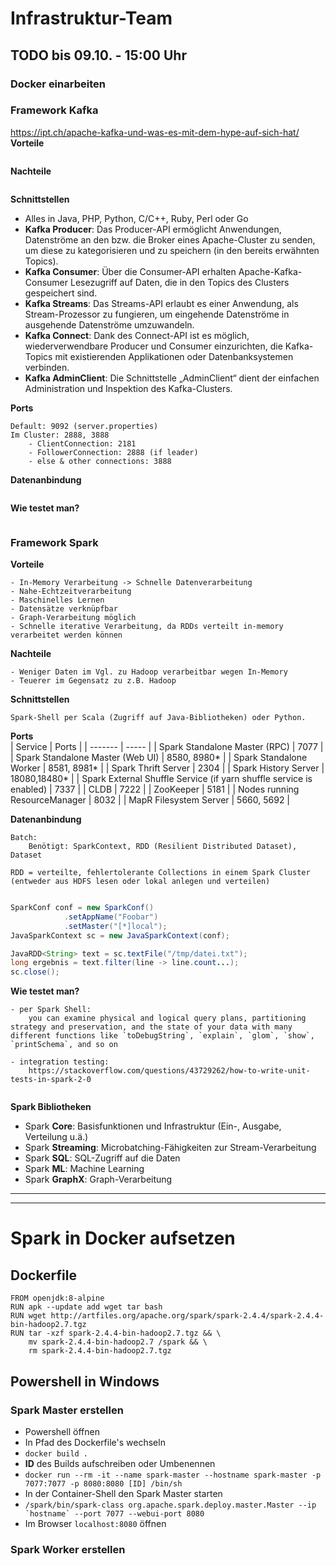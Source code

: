 # Infrastruktur-Team
## TODO bis 09.10. - 15:00 Uhr
### Docker einarbeiten


### Framework Kafka
https://ipt.ch/apache-kafka-und-was-es-mit-dem-hype-auf-sich-hat/
**Vorteile**  
```ssh

```
**Nachteile**  
```ssh

```
**Schnittstellen**

- Alles in Java, PHP, Python, C/C++, Ruby, Perl oder Go
-   **Kafka Producer**: Das Producer-API ermöglicht Anwendungen, Datenströme an den bzw. die Broker eines Apache-Cluster zu senden, um diese zu kategorisieren und zu speichern (in den bereits erwähnten Topics).
-   **Kafka Consumer**: Über die Consumer-API erhalten Apache-Kafka-Consumer Lesezugriff auf Daten, die in den Topics des Clusters gespeichert sind.
-   **Kafka Streams**: Das Streams-API erlaubt es einer Anwendung, als Stream-Prozessor zu fungieren, um eingehende Datenströme in ausgehende Datenströme umzuwandeln.
-   **Kafka Connect**: Dank des Connect-API ist es möglich, wiederverwendbare Producer und Consumer einzurichten, die Kafka-Topics mit existierenden Applikationen oder Datenbanksystemen verbinden.
-   **Kafka AdminClient**: Die Schnittstelle „AdminClient“ dient der einfachen Administration und Inspektion des Kafka-Clusters.

**Ports**
```ssh
Default: 9092 (server.properties)
Im Cluster: 2888, 3888
	- ClientConnection: 2181
	- FollowerConnection: 2888 (if leader)
	- else & other connections: 3888

```
**Datenanbindung**
```ssh

```
**Wie testet man?**
```ssh

```

### Framework Spark
**Vorteile**  
```ssh
- In-Memory Verarbeitung -> Schnelle Datenverarbeitung
- Nahe-Echtzeitverarbeitung
- Maschinelles Lernen
- Datensätze verknüpfbar
- Graph-Verarbeitung möglich
- Schnelle iterative Verarbeitung, da RDDs verteilt in-memory verarbeitet werden können
```
**Nachteile**  
```ssh
- Weniger Daten im Vgl. zu Hadoop verarbeitbar wegen In-Memory
- Teuerer im Gegensatz zu z.B. Hadoop
```

**Schnittstellen**  
```ssh
Spark-Shell per Scala (Zugriff auf Java-Bibliotheken) oder Python.

```
**Ports**  
| Service | Ports | 
| ------- | ----- |
| Spark Standalone Master (RPC) | 7077 |
| Spark Standalone Master (Web UI) | 8580, 8980* |
| Spark Standalone Worker | 8581, 8981* |
| Spark Thrift Server | 2304 |
| Spark History Server | 18080,18480* |
| Spark External Shuffle Service (if yarn shuffle service is enabled) | 7337 |
| CLDB | 7222 |
| ZooKeeper | 5181 |
| Nodes running ResourceManager | 8032 |
| MapR Filesystem Server | 5660, 5692 |

**Datenanbindung**  
```ssh
Batch: 
	Benötigt: SparkContext, RDD (Resilient Distributed Dataset), Dataset

RDD = verteilte, fehlertolerante Collections in einem Spark Cluster (entweder aus HDFS lesen oder lokal anlegen und verteilen)
```
```java

SparkConf conf = new SparkConf()
			.setAppName("Foobar")
			.setMaster("[*]local");
JavaSparkContext sc = new JavaSparkContext(conf);

JavaRDD<String> text = sc.textFile("/tmp/datei.txt");
long ergebnis = text.filter(line -> line.count...);
sc.close();
```
**Wie testet man?**
```ssh
- per Spark Shell: 
	you can examine physical and logical query plans, partitioning strategy and preservation, and the state of your data with many different functions like `toDebugString`, `explain`, `glom`, `show`, `printSchema`, and so on

- integration testing:
	https://stackoverflow.com/questions/43729262/how-to-write-unit-tests-in-spark-2-0
	
```
**Spark Bibliotheken**
- Spark **Core**: Basisfunktionen und Infrastruktur (Ein-, Ausgabe, Verteilung u.ä.)
- Spark **Streaming**: Microbatching-Fähigkeiten zur Stream-Verarbeitung
- Spark **SQL**: SQL-Zugriff auf die Daten
- Spark **ML**: Machine Learning
- Spark **GraphX**: Graph-Verarbeitung


--------
--------
# Spark in Docker aufsetzen
## Dockerfile
```ssh
FROM openjdk:8-alpine
RUN apk --update add wget tar bash
RUN wget http://artfiles.org/apache.org/spark/spark-2.4.4/spark-2.4.4-bin-hadoop2.7.tgz
RUN tar -xzf spark-2.4.4-bin-hadoop2.7.tgz && \
    mv spark-2.4.4-bin-hadoop2.7 /spark && \
    rm spark-2.4.4-bin-hadoop2.7.tgz

```
## Powershell in Windows

### Spark Master erstellen 

- Powershell öffnen
- In Pfad des Dockerfile's wechseln
- ```docker build .```
- **ID** des Builds aufschreiben oder Umbenennen
- ``` docker run --rm -it --name spark-master --hostname spark-master -p 7077:7077 -p 8080:8080 [ID] /bin/sh ```
- In der Container-Shell den Spark Master starten
- ``` /spark/bin/spark-class org.apache.spark.deploy.master.Master --ip `hostname` --port 7077 --webui-port 8080 ```
- Im Browser ``` localhost:8080 ``` öffnen

### Spark Worker erstellen
